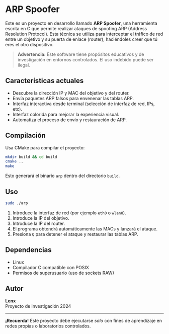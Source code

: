 # ARP Spoofer

Este es un proyecto en desarrollo llamado **ARP Spoofer**, una herramienta escrita en C que permite realizar ataques de spoofing ARP (Address Resolution Protocol). Esta técnica se utiliza para interceptar el tráfico de red entre un objetivo y su puerta de enlace (router), haciéndoles creer que tú eres el otro dispositivo.

> **Advertencia:** Este software tiene propósitos educativos y de investigación en entornos controlados. El uso indebido puede ser ilegal.

## Características actuales

- Descubre la dirección IP y MAC del objetivo y del router.
- Envía paquetes ARP falsos para envenenar las tablas ARP.
- Interfaz interactiva desde terminal (selección de interfaz de red, IPs, etc).
- Interfaz colorida para mejorar la experiencia visual.
- Automatiza el proceso de envío y restauración de ARP.

## Compilación

Usa CMake para compilar el proyecto:

```sh
mkdir build && cd build
cmake ..
make
```

Esto generará el binario `arp` dentro del directorio `build`.

## Uso

```sh
sudo ./arp
```

1. Introduce la interfaz de red (por ejemplo `eth0` o `wlan0`).
2. Introduce la IP del objetivo.
3. Introduce la IP del router.
4. El programa obtendrá automáticamente las MACs y lanzará el ataque.
5. Presiona `Q` para detener el ataque y restaurar las tablas ARP.

## Dependencias

- Linux
- Compilador C compatible con POSIX
- Permisos de superusuario (uso de sockets RAW)

## Autor

**Lenx**\
Proyecto de investigación 2024

---

**¡Recuerda!** Este proyecto debe ejecutarse *solo* con fines de aprendizaje en redes propias o laboratorios controlados.


